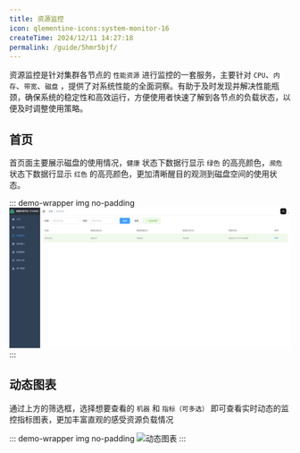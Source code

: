 ```yaml
---
title: 资源监控
icon: qlementine-icons:system-monitor-16
createTime: 2024/12/11 14:27:18
permalink: /guide/5hmr5bjf/
---
```


资源监控是针对集群各节点的 `性能资源` 进行监控的一套服务，主要针对 `CPU`、`内存`、`带宽`、`磁盘`
，提供了对系统性能的全面洞察。有助于及时发现并解决性能瓶颈，确保系统的稳定性和高效运行，方便使用者快速了解到各节点的负载状态，以便及时调整使用策略。

## 首页

首页面主要展示磁盘的使用情况，`健康` 状态下数据行显示 `绿色` 的高亮颜色，`濒危` 状态下数据行显示 `红色`
的高亮颜色，更加清晰醒目的观测到磁盘空间的使用状态。

::: demo-wrapper img no-padding
![资源监控首页](/it-monitor/it-monitor.png)
:::

## 动态图表

通过上方的筛选框，选择想要查看的 `机器` 和 `指标（可多选）` 即可查看实时动态的监控指标图表，更加丰富直观的感受资源负载情况

::: demo-wrapper img no-padding
![动态图表](/it-monitor/it-monitor.gif)
:::

